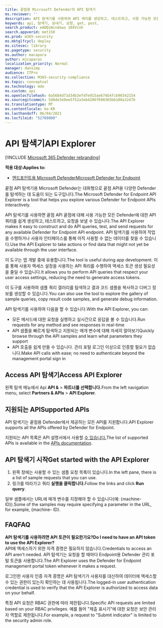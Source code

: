 ```yaml
---
title: 끝점용 Microsoft Defender의 API 탐색기
ms.reviewer: ''
description: API 탐색기를 사용하여 API 쿼리를 생성하고, 테스트하고, 사용 가능한 모든 API에 대한 요청을 전송합니다.
keywords: api, 탐색기, 보내기, 요청, get, post,
search.product: eADQiWindows 10XVcnh
search.appverid: met150
ms.prod: m365-security
ms.mktglfcycl: deploy
ms.sitesec: library
ms.pagetype: security
ms.author: macapara
author: mjcaparas
localization_priority: Normal
manager: dansimp
audience: ITPro
ms.collection: M365-security-compliance
ms.topic: conceptual
ms.technology: mde
ms.custom: api
ms.openlocfilehash: 6a5684d71d34b3efdfe915ae674b4fcb90342154
ms.sourcegitcommit: 5d8de3e9ee5f52a3eb4206f690365bb108a3247b
ms.translationtype: MT
ms.contentlocale: ko-KR
ms.lasthandoff: 06/04/2021
ms.locfileid: "52769800"
---
```

# <a name="api-explorer"></a><span data-ttu-id="05ee3-104">API 탐색기</span><span class="sxs-lookup"><span data-stu-id="05ee3-104">API Explorer</span></span>

[!INCLUDE [Microsoft 365 Defender rebranding](../../includes/microsoft-defender.md)]

<span data-ttu-id="05ee3-105">**적용 대상:**</span><span class="sxs-lookup"><span data-stu-id="05ee3-105">**Applies to:**</span></span>
- [<span data-ttu-id="05ee3-106">엔드포인트용 Microsoft Defender</span><span class="sxs-lookup"><span data-stu-id="05ee3-106">Microsoft Defender for Endpoint</span></span>](https://go.microsoft.com/fwlink/?linkid=2154037)


<span data-ttu-id="05ee3-107">끝점 API 탐색기용 Microsoft Defender는 대화형으로 끝점 API용 다양한 Defender를 탐색하는 데 도움이 되는 도구입니다.</span><span class="sxs-lookup"><span data-stu-id="05ee3-107">The Microsoft Defender for Endpoint API Explorer is a tool that helps you explore various Defender for Endpoint APIs interactively.</span></span> 

<span data-ttu-id="05ee3-108">API 탐색기를 사용하면 끝점 API 끝점에 대해 사용 가능한 모든 Defender에 대한 API 쿼리를 쉽게 생성하고, 테스트하고, 요청을 보낼 수 있습니다.</span><span class="sxs-lookup"><span data-stu-id="05ee3-108">The API Explorer makes it easy to construct and do API queries, test, and send requests for any available Defender for Endpoint API endpoint.</span></span> <span data-ttu-id="05ee3-109">API 탐색기를 사용하여 작업을 수행하거나 사용자 인터페이스를 통해 아직 사용할 수 없는 데이터를 찾을 수 있습니다.</span><span class="sxs-lookup"><span data-stu-id="05ee3-109">Use the API Explorer to take actions or find data that might not yet be available through the user interface.</span></span>

<span data-ttu-id="05ee3-110">이 도구는 앱 개발 중에 유용합니다.</span><span class="sxs-lookup"><span data-stu-id="05ee3-110">The tool is useful during app development.</span></span> <span data-ttu-id="05ee3-111">이를 통해 사용자 액세스 설정을 사용하는 API 쿼리를 수행하여 액세스 토큰 생성 필요성을 줄일 수 있습니다.</span><span class="sxs-lookup"><span data-stu-id="05ee3-111">It allows you to perform API queries that respect your user access settings, reducing the need to generate access tokens.</span></span>

<span data-ttu-id="05ee3-112">이 도구를 사용하여 샘플 쿼리 갤러리를 탐색하고 결과 코드 샘플을 복사하고 디버그 정보를 생성할 수 있습니다.</span><span class="sxs-lookup"><span data-stu-id="05ee3-112">You can also use the tool to explore the gallery of sample queries, copy result code samples, and generate debug information.</span></span>

<span data-ttu-id="05ee3-113">API 탐색기를 사용하여 다음을 할 수 있습니다.</span><span class="sxs-lookup"><span data-stu-id="05ee3-113">With the API Explorer, you can:</span></span>

- <span data-ttu-id="05ee3-114">모든 메서드에 대한 요청을 실행하고 실시간으로 응답을 볼 수 있습니다.</span><span class="sxs-lookup"><span data-stu-id="05ee3-114">Run requests for any method and see responses in real-time</span></span>
- <span data-ttu-id="05ee3-115">API 샘플을 빠르게 탐색하고 지원되는 매개 변수에 대해 자세히 알아보기</span><span class="sxs-lookup"><span data-stu-id="05ee3-115">Quickly browse through the API samples and learn what parameters they support</span></span>
- <span data-ttu-id="05ee3-116">API 호출을 쉽게 만들 수 있습니다. 관리 포털 로그인 이상으로 인증할 필요가 없습니다.</span><span class="sxs-lookup"><span data-stu-id="05ee3-116">Make API calls with ease; no need to authenticate beyond the management portal sign in</span></span>

## <a name="access-api-explorer"></a><span data-ttu-id="05ee3-117">Access API 탐색기</span><span class="sxs-lookup"><span data-stu-id="05ee3-117">Access API Explorer</span></span>

<span data-ttu-id="05ee3-118">왼쪽 탐색 메뉴에서 Api **API &**  >  **파트너를 선택합니다.**</span><span class="sxs-lookup"><span data-stu-id="05ee3-118">From the left navigation menu, select **Partners & APIs** > **API Explorer**.</span></span>

## <a name="supported-apis"></a><span data-ttu-id="05ee3-119">지원되는 API</span><span class="sxs-lookup"><span data-stu-id="05ee3-119">Supported APIs</span></span>

<span data-ttu-id="05ee3-120">API 탐색기는 끝점용 Defender에서 제공하는 모든 API를 지원합니다.</span><span class="sxs-lookup"><span data-stu-id="05ee3-120">API Explorer supports all the APIs offered by Defender for Endpoint.</span></span>
  
<span data-ttu-id="05ee3-121">지원되는 API 목록은 API 설명서에서 사용할 [수 있습니다.](apis-intro.md)</span><span class="sxs-lookup"><span data-stu-id="05ee3-121">The list of supported APIs is available in the [APIs documentation](apis-intro.md).</span></span> 

## <a name="get-started-with-the-api-explorer"></a><span data-ttu-id="05ee3-122">API 탐색기 시작</span><span class="sxs-lookup"><span data-stu-id="05ee3-122">Get started with the API Explorer</span></span>

1. <span data-ttu-id="05ee3-123">왼쪽 창에는 사용할 수 있는 샘플 요청 목록이 있습니다.</span><span class="sxs-lookup"><span data-stu-id="05ee3-123">In the left pane, there is a list of sample requests that you can use.</span></span> 
2. <span data-ttu-id="05ee3-124">링크를 따라가고 쿼리 **실행을 클릭합니다.**</span><span class="sxs-lookup"><span data-stu-id="05ee3-124">Follow the links and click **Run query**.</span></span> 

<span data-ttu-id="05ee3-125">일부 샘플에서는 URL에 매개 변수를 지정해야 할 수 있습니다(예: {machine- ID}).</span><span class="sxs-lookup"><span data-stu-id="05ee3-125">Some of the samples may require specifying a parameter in the URL, for example, {machine- ID}.</span></span>

## <a name="faq"></a><span data-ttu-id="05ee3-126">FAQ</span><span class="sxs-lookup"><span data-stu-id="05ee3-126">FAQ</span></span>

<span data-ttu-id="05ee3-127">**API 탐색기를 사용하려면 API 토큰이 필요한가요?**</span><span class="sxs-lookup"><span data-stu-id="05ee3-127">**Do I need to have an API token to use the API Explorer?**</span></span> <br>
<span data-ttu-id="05ee3-128">API에 액세스하기 위한 자격 증명은 필요하지 않습니다.</span><span class="sxs-lookup"><span data-stu-id="05ee3-128">Credentials to access an API aren't needed.</span></span> <span data-ttu-id="05ee3-129">API 탐색기는 요청을 할 때마다 Endpoint용 Defender 관리 포털 토큰을 사용합니다.</span><span class="sxs-lookup"><span data-stu-id="05ee3-129">The API Explorer uses the Defender for Endpoint management portal token whenever it makes a request.</span></span>

<span data-ttu-id="05ee3-130">로그인한 사용자 인증 자격 증명은 API 탐색기가 사용자를 대신하여 데이터에 액세스할 수 있는 권한이 있는지 확인하는 데 사용됩니다.</span><span class="sxs-lookup"><span data-stu-id="05ee3-130">The logged-in user authentication credential is used to verify that the API Explorer is authorized to access data on your behalf.</span></span>

<span data-ttu-id="05ee3-131">특정 API 요청은 RBAC 권한에 따라 제한됩니다.</span><span class="sxs-lookup"><span data-stu-id="05ee3-131">Specific API requests are limited based on your RBAC privileges.</span></span> <span data-ttu-id="05ee3-132">예를 들어 "제출 표시기"에 대한 요청은 보안 관리자 역할로 제한됩니다.</span><span class="sxs-lookup"><span data-stu-id="05ee3-132">For example, a request to "Submit indicator" is limited to the security admin role.</span></span> 
